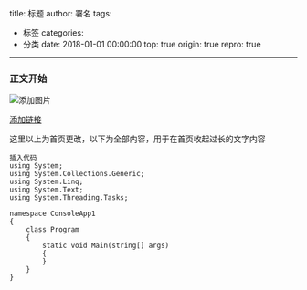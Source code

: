 title: 标题
author: 署名
tags:
  - 标签
categories:
  - 分类
date: 2018-01-01 00:00:00
top: true
origin: true
repro: true
---
### 正文开始

![添加图片](//www.baidu.com/img/bd_logo1.png)

[添加链接](https://www.baidu.com/)

<!-- more -->
这里以上为首页更改，以下为全部内容，用于在首页收起过长的文字内容

```CSharp
插入代码
using System;
using System.Collections.Generic;
using System.Linq;
using System.Text;
using System.Threading.Tasks;

namespace ConsoleApp1
{
    class Program
    {
        static void Main(string[] args)
        {
        }
    }
}

```
